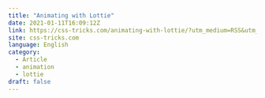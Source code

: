 ```yaml
---
title: "Animating with Lottie"
date: 2021-01-11T16:09:12Z
link: https://css-tricks.com/animating-with-lottie/?utm_medium=RSS&utm_source=news.12bit.vn
site: css-tricks.com
language: English
category:
  - Article
  - animation
  - lottie
draft: false
---
```

